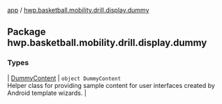 [app](../index.md) / [hwp.basketball.mobility.drill.display.dummy](.)

## Package hwp.basketball.mobility.drill.display.dummy

### Types

| [DummyContent](-dummy-content/index.md) | `object DummyContent`<br>Helper class for providing sample content for user interfaces created by Android template wizards. |

